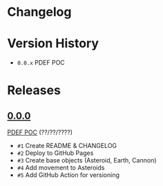 # Changelog

# Version History
- `0.0.x` PDEF POC

# Releases
<!-- @LatestFirst -->

## [0.0.0](https://github.com/jrsmth/planetary-defence/releases/tag/0.0.0)
[PDEF POC](https://github.com/jrsmth/planetary-defence/milestone/1) (??/??/????)
- `#1` Create README & CHANGELOG
- `#2` Deploy to GitHub Pages
- `#3` Create base objects (Asteroid, Earth, Cannon)
- `#4` Add movement to Asteroids
- `#5` Add GitHub Action for versioning

[0.0.0]: https://github.com/jrsmth/planetary-defence/releases/tag/0.0.0
[0.1.0]: https://github.com/jrsmth/planetary-defence/compare/0.0.0...0.1.0
